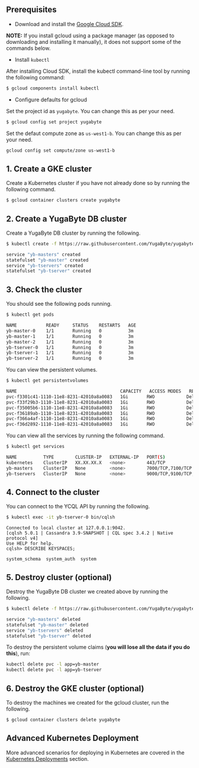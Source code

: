 ## Prerequisites

- Download and install the [Google Cloud SDK](https://cloud.google.com/sdk/downloads/).

**NOTE:** If you install gcloud using a package manager (as opposed to downloading and installing it manually), it does not support some of the commands below.

- Install `kubectl`

After installing Cloud SDK, install the kubectl command-line tool by running the following command:
```{.sh .copy .separator-dollar}
$ gcloud components install kubectl
```

- Configure defaults for gcloud

Set the project id as `yugabyte`. You can change this as per your need.
```{.sh .copy .separator-dollar}
$ gcloud config set project yugabyte
```

Set the defaut compute zone as `us-west1-b`. You can change this as per your need.
```{.sh .copy .separator-dollar}
gcloud config set compute/zone us-west1-b
```


## 1. Create a GKE cluster

Create a Kubernetes cluster if you have not already done so by running the following command.

```{.sh .copy .separator-dollar}
$ gcloud container clusters create yugabyte
```


## 2. Create a YugaByte DB cluster

Create a YugaByte DB cluster by running the following.

```{.sh .copy .separator-dollar}
$ kubectl create -f https://raw.githubusercontent.com/YugaByte/yugabyte-db/master/cloud/kubernetes/yugabyte-statefulset.yaml
```
```sh
service "yb-masters" created
statefulset "yb-master" created
service "yb-tservers" created
statefulset "yb-tserver" created
```

## 3. Check the cluster

You should see the following pods running.

```{.sh .copy .separator-dollar}
$ kubectl get pods
```
```sh
NAME           READY     STATUS    RESTARTS   AGE
yb-master-0    1/1       Running   0          3m
yb-master-1    1/1       Running   0          3m
yb-master-2    1/1       Running   0          3m
yb-tserver-0   1/1       Running   0          3m
yb-tserver-1   1/1       Running   0          3m
yb-tserver-2   1/1       Running   0          3m
```

You can view the persistent volumes.

```{.sh .copy .separator-dollar}
$ kubectl get persistentvolumes
```
```sh
NAME                                       CAPACITY   ACCESS MODES   RECLAIM POLICY   STATUS    CLAIM                          STORAGECLASS   REASON    AGE
pvc-f3301c41-1110-11e8-8231-42010a8a0083   1Gi       RWO            Delete           Bound     default/datadir-yb-master-0    standard                 5m
pvc-f33f29b3-1110-11e8-8231-42010a8a0083   1Gi       RWO            Delete           Bound     default/datadir-yb-master-1    standard                 5m
pvc-f35005b6-1110-11e8-8231-42010a8a0083   1Gi       RWO            Delete           Bound     default/datadir-yb-master-2    standard                 5m
pvc-f36189ab-1110-11e8-8231-42010a8a0083   1Gi       RWO            Delete           Bound     default/datadir-yb-tserver-0   standard                 5m
pvc-f366a4af-1110-11e8-8231-42010a8a0083   1Gi       RWO            Delete           Bound     default/datadir-yb-tserver-1   standard                 5m
pvc-f36d2892-1110-11e8-8231-42010a8a0083   1Gi       RWO            Delete           Bound     default/datadir-yb-tserver-2   standard                 5m
```

You can view all the services by running the following command.

```{.sh .copy .separator-dollar}
$ kubectl get services
```
```sh
NAME          TYPE        CLUSTER-IP   EXTERNAL-IP   PORT(S)                               AGE
kubernetes    ClusterIP   XX.XX.XX.X   <none>        443/TCP                               23m
yb-masters    ClusterIP   None         <none>        7000/TCP,7100/TCP                     17m
yb-tservers   ClusterIP   None         <none>        9000/TCP,9100/TCP,9042/TCP,6379/TCP   14m
```

## 4. Connect to the cluster

You can connect to the YCQL API by running the following.

```{.sh .copy .separator-dollar}
$ kubectl exec -it yb-tserver-0 bin/cqlsh
```
```
Connected to local cluster at 127.0.0.1:9042.
[cqlsh 5.0.1 | Cassandra 3.9-SNAPSHOT | CQL spec 3.4.2 | Native protocol v4]
Use HELP for help.
cqlsh> DESCRIBE KEYSPACES;

system_schema  system_auth  system
```


## 5. Destroy cluster (optional)

Destroy the YugaByte DB cluster we created above by running the following.

```{.sh .copy .separator-dollar}
$ kubectl delete -f https://raw.githubusercontent.com/YugaByte/yugabyte-db/master/cloud/kubernetes/yugabyte-statefulset.yaml
```
```sh
service "yb-masters" deleted
statefulset "yb-master" deleted
service "yb-tservers" deleted
statefulset "yb-tserver" deleted
```

To destroy the persistent volume claims (**you will lose all the data if you do this**), run:

```{.sh .copy}
kubectl delete pvc -l app=yb-master
kubectl delete pvc -l app=yb-tserver
```

## 6. Destroy the GKE cluster (optional)

To destroy the machines we created for the gcloud cluster, run the following.

```{.sh .copy .separator-dollar}
$ gcloud container clusters delete yugabyte
```

## Advanced Kubernetes Deployment

More advanced scenarios for deploying in Kubernetes are covered in the [Kubernetes Deployments](../../../deploy/kubernetes/) section.

